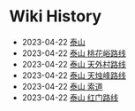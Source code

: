 # Wiki History

- 2023-04-22        [泰山](/0002_泰山)
- 2023-04-22        [泰山 桃花峪路线](/0006_泰山_桃花峪路线)
- 2023-04-22        [泰山 天外村路线](/0004_泰山_天外村路线)
- 2023-04-22        [泰山 天烛峰路线](/0008_泰山_天烛峰路线)
- 2023-04-22        [泰山 索道](/0003_泰山_索道)
- 2023-04-22        [泰山 红门路线](/0005_泰山_红门路线)

